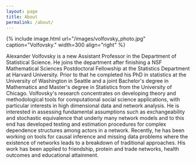 ```yaml
---
layout: page
title: About
permalink: /about/
---
```


{% include image.html url="/images/volfovsky_photo.jpg" caption="Volfovsky." width=300 align="right" %}

Alexander Volfovsky is a new Assistant Professor in the Department of Statistical Science. He joins the department after finishing a NSF Mathematical Sciences Postdoctoral Fellowship at the Statistics Department at Harvard University. Prior to that he completed his PhD in statistics at the University of Washington in Seattle and a joint Bachelor's degree in Mathematics and Master's degree in Statistics from the University of Chicago. Volfovsky's research concentrates on developing theory and methodological tools for computational social science applications, with particular interests in high dimensional data and network analysis. He is interested in assessing fundamental assumptions such as exchangeability and stochastic equivalence that underly many network models and to this end has developed testing and estimation procedures for complex dependence structures among actors in a network. Recently, he has been working on tools for causal inference and missing data problems where the existence of networks leads to a breakdown of traditional approaches. His work has been applied to friendship, protein and trade networks, health outcomes and educational attainment.

